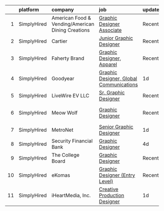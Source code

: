 

|    | platform    | company                                           | job                                                                                                                                                  | update_time   | location                 |
|---:|:------------|:--------------------------------------------------|:-----------------------------------------------------------------------------------------------------------------------------------------------------|:--------------|:-------------------------|
|  1 | SimplyHired | American Food & Vending/American Dining Creations | [Graphic Designer Associate](https://www.simplyhired.com/job/Huoi7JfCc7VAPoh6pEuhZ4hEPebclRT_o6MTtYTROWDQS7wKWrpLjQ?q=graphic+designer)              | Recently      | Liverpool, NY            |
|  2 | SimplyHired | Cartier                                           | [Junior Graphic Designer](https://www.simplyhired.com/job/Qm1Kb11VCsWCNhaiEfDfuwO5qfPCM6pUTz3Hm0dfAnpCgbFAx_hCjA?q=graphic+designer)                 | Recently      | New York, NY             |
|  3 | SimplyHired | Faherty Brand                                     | [Graphic Designer, Apparel](https://www.simplyhired.com/job/SjM4JMQuM6elk9ig896SS0s22NbOzUYhlsiBPRVnAQjoUHx0IWCP5w?q=graphic+designer)               | Recently      | Remote                   |
|  4 | SimplyHired | Goodyear                                          | [Graphic Designer, Global Communications](https://www.simplyhired.com/job/dOSHuoLyItiizZEVybB_kCE1-d22ysCK3cEK_lJnFOrEGA0M8ChYow?q=graphic+designer) | 1d            | Akron, OH                |
|  5 | SimplyHired | LiveWire EV LLC                                   | [Sr. Graphic Designer](https://www.simplyhired.com/job/RPAjC7fPdgSCFxFZDxpxs8ceHi44WCQAzuaL3Zenc73y9Q_BukwDnA?q=graphic+designer)                    | Recently      | United States            |
|  6 | SimplyHired | Meow Wolf                                         | [Graphic Designer](https://www.simplyhired.com/job/gj4Y9NnCRB93lmxonbHw37qdGYB67UTEGWp4pnjr3gFecVvnixLY0Q?q=graphic+designer)                        | Recently      | Santa Fe, NM +1 location |
|  7 | SimplyHired | MetroNet                                          | [Senior Graphic Designer](https://www.simplyhired.com/job/vIJ7YtA7FKsT_0xktpIeyXsJCefuhNeyESGBVPklut4U41nVHOSUBg?q=graphic+designer)                 | 1d            | Indiana                  |
|  8 | SimplyHired | Security Financial Bank                           | [Graphic Designer](https://www.simplyhired.com/job/4Qi31UBH7qILmjpm9ClXvppsneDKTiOAmZxsuEfQdcfY5Y2NiaG5PA?q=graphic+designer)                        | 4d            | Eau Claire, WI           |
|  9 | SimplyHired | The College Board                                 | [Graphic Designer](https://www.simplyhired.com/job/WMYHl00i0NcmL0-GbX1RFLnAT0ngm65BXKKH99z68aCRRSI3JuPORA?q=graphic+designer)                        | Recently      | San Juan, PR             |
| 10 | SimplyHired | eKomas                                            | [Graphic Designer (Entry Level)](https://www.simplyhired.com/job/lPRvduE3BteF_xxYFx7C4OVyUwqzraSSLOz72GBPQGO3qCe2571ysw?q=graphic+designer)          | Recently      | San Ramon, CA            |
| 11 | SimplyHired | iHeartMedia, Inc.                                 | [Creative Production Designer](https://www.simplyhired.com/job/qKKWyZzGtfpWvG4fzOtrkrnL3UDbRMHzr5RheZItXd-qkh34dcOBJw?q=graphic+designer)            | 1d            | Ohio                     |